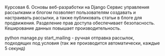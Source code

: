 Курсовая 6. Основы веб-разработки на Django
Сервис управления рассылками и блогом позволяет пользователям создавать и настраивать рассылки, а также публиковать статьи в блоге для продвижения. Разделение прав доступа обеспечивает безопасность. Кеширование данных повышает производительность.


python manage.py start_mailing - ручная отправка рассылок, подходящих под условия (так же производится автоматически, каждые 5 секунд)
